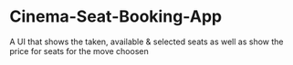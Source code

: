 # Cinema-Seat-Booking-App
A UI that shows the taken, available &amp; selected seats as well as show the price for seats for the move choosen
